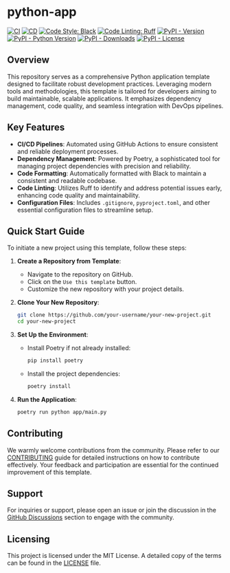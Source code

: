 # python-app

[![CI](https://github.com/youzarsiph/python-app/actions/workflows/ci.yml/badge.svg)](https://github.com/youzarsiph/python-app/actions/workflows/ci.yml)
[![CD](https://github.com/youzarsiph/python-app/actions/workflows/cd.yml/badge.svg)](https://github.com/youzarsiph/python-app/actions/workflows/cd.yml)
[![Code Style: Black](https://github.com/youzarsiph/python-app/actions/workflows/black.yml/badge.svg)](https://github.com/youzarsiph/python-app/actions/workflows/black.yml)
[![Code Linting: Ruff](https://github.com/youzarsiph/python-app/actions/workflows/ruff.yml/badge.svg)](https://github.com/youzarsiph/python-app/actions/workflows/ruff.yml)
[![PyPI - Version](https://img.shields.io/pypi/v/python-app?logo=pypi&logoColor=white)](https://pypi.org/project/python-app/)
[![PyPI - Python Version](https://img.shields.io/pypi/pyversions/python-app?logo=python&logoColor=white)](https://pypi.org/project/python-app/)
[![PyPI - Downloads](https://img.shields.io/pypi/dm/python-app?logo=pypi&logoColor=white)](https://pypi.org/project/python-app/)
[![PyPI - License](https://img.shields.io/pypi/l/python-app?logo=pypi&logoColor=white)](https://pypi.org/project/python-app/)

## Overview

This repository serves as a comprehensive Python application template designed to facilitate robust development practices. Leveraging modern tools and methodologies, this template is tailored for developers aiming to build maintainable, scalable applications. It emphasizes dependency management, code quality, and seamless integration with DevOps pipelines.

## Key Features

- **CI/CD Pipelines**: Automated using GitHub Actions to ensure consistent and reliable deployment processes.
- **Dependency Management**: Powered by Poetry, a sophisticated tool for managing project dependencies with precision and reliability.
- **Code Formatting**: Automatically formatted with Black to maintain a consistent and readable codebase.
- **Code Linting**: Utilizes Ruff to identify and address potential issues early, enhancing code quality and maintainability.
- **Configuration Files**: Includes `.gitignore`, `pyproject.toml`, and other essential configuration files to streamline setup.

## Quick Start Guide

To initiate a new project using this template, follow these steps:

1. **Create a Repository from Template**:
   - Navigate to the repository on GitHub.
   - Click on the `Use this template` button.
   - Customize the new repository with your project details.

2. **Clone Your New Repository**:

   ```bash
   git clone https://github.com/your-username/your-new-project.git
   cd your-new-project
   ```

3. **Set Up the Environment**:
   - Install Poetry if not already installed:

     ```bash
     pip install poetry
     ```

   - Install the project dependencies:

     ```bash
     poetry install
     ```

4. **Run the Application**:

   ```bash
   poetry run python app/main.py
   ```

## Contributing

We warmly welcome contributions from the community. Please refer to our [CONTRIBUTING](CONTRIBUTING.md) guide for detailed instructions on how to contribute effectively. Your feedback and participation are essential for the continued improvement of this template.

## Support

For inquiries or support, please open an issue or join the discussion in the [GitHub Discussions](https://github.com/youzarsiph/python-app/discussions) section to engage with the community.

## Licensing

This project is licensed under the MIT License. A detailed copy of the terms can be found in the [LICENSE](LICENSE) file.

